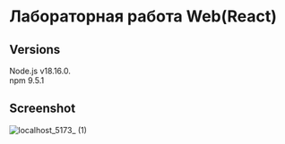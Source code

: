 # Лабораторная работа Web(React)
## Versions
Node.js v18.16.0.   
npm 9.5.1

## Screenshot
![localhost_5173_ (1)](https://github.com/DeVoytinc/react_lab/assets/89654464/93edf395-55ed-4f63-8d72-b6c57e29af96)

